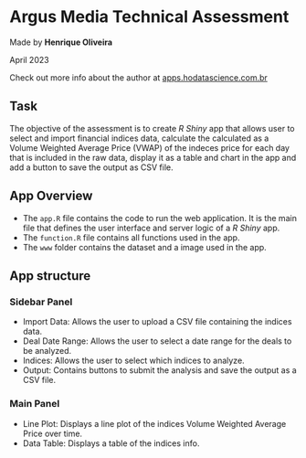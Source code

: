 # Argus Media Technical Assessment

Made by **Henrique Oliveira** 

April 2023

Check out more info about the author at [apps.hodatascience.com.br](https://apps.hodatascience.com.br/)

## Task
The objective of the assessment is to create *R Shiny* app that allows user to select and import financial indices data, calculate the calculated as a Volume Weighted Average Price (VWAP) of the indeces price for each day that is included in the raw data, display it as a table and chart in the app and add a button to save the output as CSV file.

## App Overview

* The `app.R` file contains the code to run the web application. It is the main file that defines the user interface and server logic of a *R Shiny* app.
* The `function.R` file contains all functions used in the app.
* The `www` folder contains the dataset and a image used in the app.

## App structure

### Sidebar Panel
* Import Data: Allows the user to upload a CSV file containing the indices data.
* Deal Date Range: Allows the user to select a date range for the deals to be analyzed.
* Indices: Allows the user to select which indices to analyze.
* Output: Contains buttons to submit the analysis and save the output as a CSV file.

### Main Panel
* Line Plot: Displays a line plot of the indices Volume Weighted Average Price over time.
* Data Table: Displays a table of the indices info.
